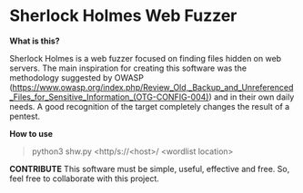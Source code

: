 # Sherlock Holmes Web Fuzzer


**What is this?**

Sherlock Holmes is a web fuzzer focused on finding files hidden on web servers. The main inspiration for creating this software was the methodology suggested by OWASP (https://www.owasp.org/index.php/Review_Old,_Backup_and_Unreferenced_Files_for_Sensitive_Information_(OTG-CONFIG-004)) and in their own daily needs. A good recognition of the target completely changes the result of a pentest.

**How to use**

> python3 shw.py <http/s://\<host\>/ \<wordlist location\>


**CONTRIBUTE**
This software must be simple, useful, effective and free. So, feel free to collaborate with this project.
